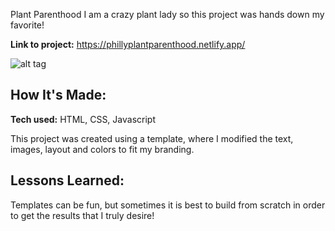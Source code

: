 Plant Parenthood
I am a crazy plant lady so this project was hands down my favorite!

**Link to project:** https://phillyplantparenthood.netlify.app/

![alt tag](https://i.imgur.com/mLDR9o0.png)

## How It's Made:

**Tech used:** HTML, CSS, Javascript

This project was created using a template, where I modified the text, images, layout and colors to fit my branding.

## Lessons Learned:
Templates can be fun, but sometimes it is best to build from scratch in order to get the results that I truly desire!

